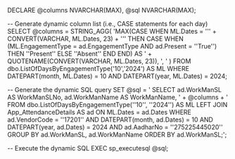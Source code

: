 DECLARE @columns NVARCHAR(MAX), @sql NVARCHAR(MAX);

-- Generate dynamic column list (i.e., CASE statements for each day)
SELECT @columns = STRING_AGG(
    'MAX(CASE WHEN ML.Dates = ''' + CONVERT(VARCHAR, ML.Dates, 23) + ''' THEN 
        CASE WHEN (ML.EngagementType = ad.EngagementType AND ad.Present = ''True'') THEN ''Present'' ELSE ''Absent'' END
    END) AS ' + QUOTENAME(CONVERT(VARCHAR, ML.Dates, 23)),
    ', '
)
FROM dbo.ListOfDaysByEngagementType('10','2024') AS ML
WHERE DATEPART(month, ML.Dates) = 10 AND DATEPART(year, ML.Dates) = 2024;

-- Generate the dynamic SQL query
SET @sql = '
SELECT 
    ad.WorkManSL AS WorkManSLNo,
    ad.WorkManName AS WorkManName, ' + @columns + '
FROM 
    dbo.ListOfDaysByEngagementType(''10'', ''2024'') AS ML
LEFT JOIN 
    App_AttendanceDetails AS ad ON ML.Dates = ad.Dates
WHERE 
    ad.VendorCode = ''17201'' 
    AND DATEPART(month, ad.Dates) = 10 
    AND DATEPART(year, ad.Dates) = 2024 
    AND ad.AadharNo = ''275225445020''
GROUP BY 
    ad.WorkManSL, ad.WorkManName
ORDER BY 
    ad.WorkManSL;';

-- Execute the dynamic SQL
EXEC sp_executesql @sql;
